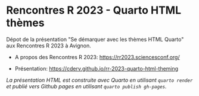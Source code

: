 
# Rencontres R 2023 - Quarto HTML thèmes

<!-- badges: start -->
<!-- badges: end -->

Dépot de la présentation "Se démarquer avec les thèmes HTML Quarto" aux Rencontres R 2023 à Avignon.

* A propos des Rencontres R 2023: https://rr2023.sciencesconf.org/

* Présentation: https://cderv.github.io/rr-2023-quarto-html-theming

_La présentation HTML est construite avec Quarto en utilisant `quarto render` et publié vers Github pages en utilisant `quarto publish gh-pages`._
